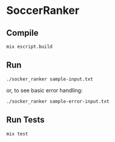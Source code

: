 # SoccerRanker

## Compile

```mix escript.build```

## Run
```./socker_ranker sample-input.txt```

or, to see basic error handling:

```./socker_ranker sample-error-input.txt```


## Run Tests
```mix test```
